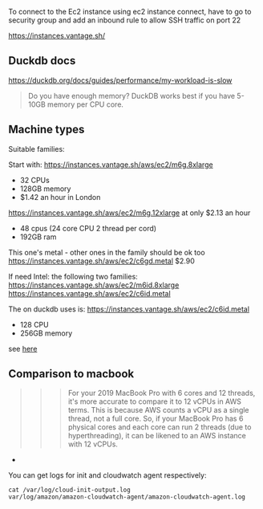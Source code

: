 To connect to the Ec2 instance using ec2 instance connect, have to go to security group and add an inbound rule to allow SSH traffic on port 22

https://instances.vantage.sh/

## Duckdb docs

https://duckdb.org/docs/guides/performance/my-workload-is-slow

> Do you have enough memory? DuckDB works best if you have 5-10GB memory per CPU core.

## Machine types

Suitable families:

Start with:
https://instances.vantage.sh/aws/ec2/m6g.8xlarge

- 32 CPUs
- 128GB memory
- $1.42 an hour in London

https://instances.vantage.sh/aws/ec2/m6g.12xlarge at only $2.13 an hour

- 48 cpus (24 core CPU 2 thread per cord)
- 192GB ram

This one's metal - other ones in the family should be ok too
https://instances.vantage.sh/aws/ec2/c6gd.metal
$2.90

If need Intel:
the following two families:
https://instances.vantage.sh/aws/ec2/m6id.8xlarge
https://instances.vantage.sh/aws/ec2/c6id.metal

The on duckdb uses is:
https://instances.vantage.sh/aws/ec2/c6id.metal

- 128 CPU
- 256GB memory

see [here](https://github.com/duckdblabs/db-benchmark/pull/54#issuecomment-1809941284)

## Comparison to macbook

> > > For your 2019 MacBook Pro with 6 cores and 12 threads, it's more accurate to compare it to 12 vCPUs in AWS terms. This is because AWS counts a vCPU as a single thread, not a full core. So, if your MacBook Pro has 6 physical cores and each core can run 2 threads (due to hyperthreading), it can be likened to an AWS instance with 12 vCPUs.

-

You can get logs for init and cloudwatch agent respectively:

```
cat /var/log/cloud-init-output.log
var/log/amazon/amazon-cloudwatch-agent/amazon-cloudwatch-agent.log

```
